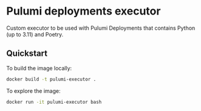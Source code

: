 # Pulumi deployments executor

Custom executor to be used with Pulumi Deployments that contains Python (up to 3.11) and Poetry.

## Quickstart

To build the image locally:

```sh
docker build -t pulumi-executor .
```

To explore the image:

```sh
docker run -it pulumi-executor bash
```
